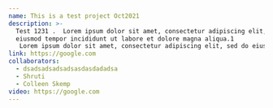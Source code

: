 ```yaml
---
name: This is a test project Oct2021
description: >-
  Test 1231 .  Lorem ipsum dolor sit amet, consectetur adipiscing elit, sed do
  eiusmod tempor incididunt ut labore et dolore magna aliqua.1
   Lorem ipsum dolor sit amet, consectetur adipiscing elit, sed do eiusmod tempor incididunt ut labore et dolore magna aliqua.2  Lorem ipsum dolor sit amet, consectetur adipiscing elit, sed do eiusmod tempor incididunt ut labore et dolore magna aliqua.3
link: https://google.com
collaborators:
  - dsadsadsadsadsasdasdadadsa
  - Shruti
  - Colleen Skemp
video: https://google.com
---
```

